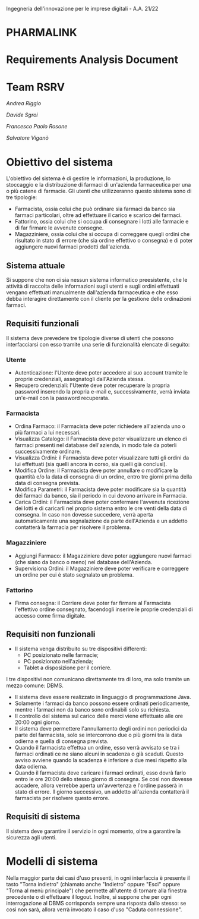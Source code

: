 Ingegneria dell&#39;innovazione per le imprese digitali - A.A. 21/22

# **PHARMALINK**

# Requirements Analysis Document

# Team RSRV

_Andrea Riggio_

_Davide Sgroi_

_Francesco Paolo Rosone_

_Salvatore Viganò_

# **Obiettivo del sistema**

L&#39;obiettivo del sistema è di gestire le informazioni, la produzione, lo stoccaggio e la distribuzione di farmaci di un&#39;azienda farmaceutica per una o più catene di farmacie. Gli utenti che utilizzeranno questo sistema sono di tre tipologie:

- Farmacista, ossia colui che può ordinare sia farmaci da banco sia farmaci particolari, oltre ad effettuare il carico e scarico dei farmaci.
- Fattorino, ossia colui che si occupa di consegnare i lotti alle farmacie e di far firmare le avvenute consegne.
- Magazziniere, ossia colui che si occupa di correggere quegli ordini che risultato in stato di errore (che sia ordine effettivo o consegna) e di poter aggiungere nuovi farmaci prodotti dall&#39;azienda.

## **Sistema attuale**

Si suppone che non ci sia nessun sistema informatico preesistente, che le attività di raccolta delle informazioni sugli utenti e sugli ordini effettuati vengano effettuati manualmente dall&#39;azienda farmaceutica e che esso debba interagire direttamente con il cliente per la gestione delle ordinazioni farmaci.

## **Requisiti funzionali**

Il sistema deve prevedere tre tipologie diverse di utenti che possono interfacciarsi con esso tramite una serie di funzionalità elencate di seguito:

### **Utente**

- Autenticazione: l&#39;Utente deve poter accedere al suo account tramite le proprie credenziali, assegnatogli dall&#39;Azienda stessa.
- Recupero credenziali: l&#39;Utente deve poter recuperare la propria password inserendo la propria e-mail e, successivamente, verrà inviata un&#39;e-mail con la password recuperata.

### **Farmacista**

- Ordina Farmaco: il Farmacista deve poter richiedere all&#39;azienda uno o più farmaci a lui necessari.
- Visualizza Catalogo: il Farmacista deve poter visualizzare un elenco di farmaci presenti nel database dell&#39;azienda, in modo tale da poterli successivamente ordinare.
- Visualizza Ordini: il Farmacista deve poter visualizzare tutti gli ordini da lui effettuati (sia quelli ancora in corso, sia quelli già conclusi).
- Modifica Ordine: il Farmacista deve poter annullare o modificare la quantità e/o la data di consegna di un ordine, entro tre giorni prima della data di consegna prevista.
- Modifica Parametri: il Farmacista deve poter modificare sia la quantità dei farmaci da banco, sia il periodo in cui devono arrivare in Farmacia.
- Carica Ordini: il Farmacista deve poter confermare l&#39;avvenuta ricezione dei lotti e di caricarli nel proprio sistema entro le ore venti della data di consegna. In caso non dovesse succedere, verrà aperta automaticamente una segnalazione da parte dell&#39;Azienda e un addetto contatterà la farmacia per risolvere il problema.

### **Magazziniere**

- Aggiungi Farmaco: il Magazziniere deve poter aggiungere nuovi farmaci (che siano da banco o meno) nel database dell&#39;Azienda.
- Supervisiona Ordini: il Magazziniere deve poter verificare e correggere un ordine per cui è stato segnalato un problema.

### **Fattorino**

- Firma consegna: il Corriere deve poter far firmare al Farmacista l&#39;effettivo ordine consegnato, facendogli inserire le proprie credenziali di accesso come firma digitale.

## **Requisiti non funzionali**

- Il sistema venga distribuito su tre dispositivi differenti:
  - PC posizionato nelle farmacie;
  - PC posizionato nell&#39;azienda;
  - Tablet a disposizione per il corriere.

I tre dispositivi non comunicano direttamente tra di loro, ma solo tramite un mezzo comune: DBMS.

- Il sistema deve essere realizzato in linguaggio di programmazione Java.
- Solamente i farmaci da banco possono essere ordinati periodicamente, mentre i farmaci non da banco sono ordinabili solo su richiesta.
- Il controllo del sistema sul carico delle merci viene effettuato alle ore 20:00 ogni giorno.
- Il sistema deve permettere l&#39;annullamento degli ordini non periodici da parte del farmacista, solo se intercorrono due o più giorni tra la data odierna e quella di consegna prevista.
- Quando il farmacista effettua un ordine, esso verrà avvisato se tra i farmaci ordinati ce ne siano alcuni in scadenza o già scaduti. Questo avviso avviene quando la scadenza è inferiore a due mesi rispetto alla data odierna.
- Quando il farmacista deve caricare i farmaci ordinati, esso dovrà farlo entro le ore 20:00 dello stesso giorno di consegna. Se così non dovesse accadere, allora verrebbe aperta un&#39;avvertenza e l&#39;ordine passerà in stato di errore. Il giorno successivo, un addetto all&#39;azienda contatterà il farmacista per risolvere questo errore.

## **Requisiti di sistema**

Il sistema deve garantire il servizio in ogni momento, oltre a garantire la sicurezza agli utenti.

# **Modelli di sistema**

Nella maggior parte dei casi d&#39;uso presenti, in ogni interfaccia è presente il tasto &quot;Torna indietro&quot; (chiamato anche &quot;Indietro&quot; oppure &quot;Esci&quot; oppure &quot;Torna al menù principale&quot;) che permette all&#39;utente di tornare alla finestra precedente o di effettuare il logout. Inoltre, si suppone che per ogni interrogazione al DBMS corrisponda sempre una risposta dallo stesso: se così non sarà, allora verrà invocato il caso d&#39;uso &quot;Caduta connessione&quot;.